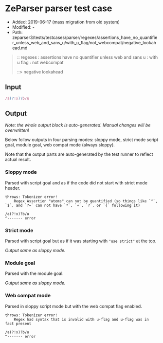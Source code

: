 # ZeParser parser test case

- Added: 2019-06-17 (mass migration from old system)
- Modified: -
- Path: zeparser3/tests/testcases/parser/regexes/assertions_have_no_quantifier_unless_web_and_sans_u/with_u_flag/not_webcompat/negative_lookahead.md

> :: regexes : assertions have no quantifier unless web and sans u : with u flag : not webcompat
>
> ::> negative lookahead


## Input


`````js
/a(?!x)?b/u
`````

## Output

_Note: the whole output block is auto-generated. Manual changes will be overwritten!_

Below follow outputs in four parsing modes: sloppy mode, strict mode script goal, module goal, web compat mode (always sloppy).

Note that the output parts are auto-generated by the test runner to reflect actual result.

### Sloppy mode

Parsed with script goal and as if the code did not start with strict mode header.

`````
throws: Tokenizer error!
    Regex Assertion "atoms" can not be quantified (so things like `^`, `$`, and `?=` can not have `*`, `+`, `?`, or `{` following it)

/a(?!x)?b/u
^------- error
`````

### Strict mode

Parsed with script goal but as if it was starting with `"use strict"` at the top.

_Output same as sloppy mode._

### Module goal

Parsed with the module goal.

_Output same as sloppy mode._

### Web compat mode

Parsed in sloppy script mode but with the web compat flag enabled.

`````
throws: Tokenizer error!
    Regex had syntax that is invalid with u-flag and u-flag was in fact present

/a(?!x)?b/u
^------- error
`````

